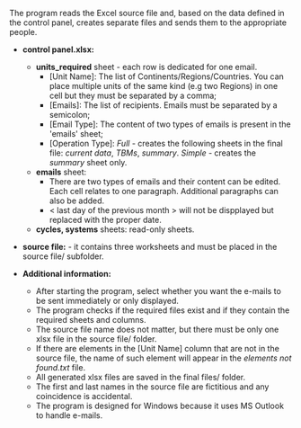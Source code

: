 The program reads the Excel source file and, based on the data defined in the control panel, creates separate files and sends them to the appropriate people.
- **control panel.xlsx:**
   - **units_required** sheet - each row is dedicated for one email. 
      -   [Unit Name]: The list of Continents/Regions/Countries. You can place multiple units of the same kind (e.g two Regions) in one cell but they must be separated by a comma; 
      -   [Emails]: The list of recipients. Emails must be separated by a semicolon; 
      -   [Email Type]: The content of two types of emails is present in the 'emails' sheet; 
      -   [Operation Type]: _Full_ - creates the following sheets in the final file: _current data_, _TBMs_, _summary_. _Simple_ - creates the _summary_ sheet only.
   - **emails** sheet:
      -  There are two types of emails and their content can be edited. Each cell relates to one paragraph. Additional paragraphs can also be added.
      -  < last day of the previous month >  will not be dispplayed but replaced with the proper date.
   - **cycles, systems** sheets: read-only sheets.

- **source file:** - it contains three worksheets and must be placed in the source file/ subfolder.
 
- **Additional information:**
  - After starting the program, select whether you want the e-mails to be sent immediately or only displayed.
  - The program checks if the required files exist and if they contain the required sheets and columns.
  - The source file name does not matter, but there must be only one xlsx file in the source file/ folder.
  - If there are elements in the [Unit Name] column that are not in the source file, the name of such element will appear in the _elements not found.txt_ file.
  - All generated xlsx files are saved in the final files/ folder.
  - The first and last names in the source file are fictitious and any coincidence is accidental.
  - The program is designed for Windows because it uses MS Outlook to handle e-mails.
